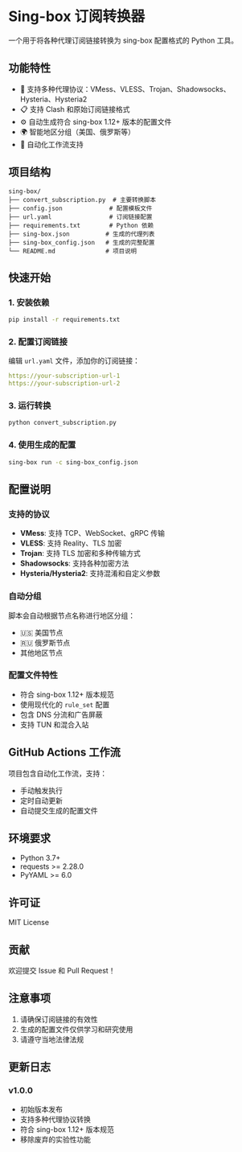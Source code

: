 # Sing-box 订阅转换器

一个用于将各种代理订阅链接转换为 sing-box 配置格式的 Python 工具。

## 功能特性

- 🔄 支持多种代理协议：VMess、VLESS、Trojan、Shadowsocks、Hysteria、Hysteria2
- 📋 支持 Clash 和原始订阅链接格式
- ⚙️ 自动生成符合 sing-box 1.12+ 版本的配置文件
- 🌍 智能地区分组（美国、俄罗斯等）
- 🚀 自动化工作流支持

## 项目结构

```
sing-box/
├── convert_subscription.py  # 主要转换脚本
├── config.json             # 配置模板文件
├── url.yaml                # 订阅链接配置
├── requirements.txt        # Python 依赖
├── sing-box.json          # 生成的代理列表
├── sing-box_config.json   # 生成的完整配置
└── README.md              # 项目说明
```

## 快速开始

### 1. 安装依赖

```bash
pip install -r requirements.txt
```

### 2. 配置订阅链接

编辑 `url.yaml` 文件，添加你的订阅链接：

```yaml
https://your-subscription-url-1
https://your-subscription-url-2
```

### 3. 运行转换

```bash
python convert_subscription.py
```

### 4. 使用生成的配置

```bash
sing-box run -c sing-box_config.json
```

## 配置说明

### 支持的协议

- **VMess**: 支持 TCP、WebSocket、gRPC 传输
- **VLESS**: 支持 Reality、TLS 加密
- **Trojan**: 支持 TLS 加密和多种传输方式
- **Shadowsocks**: 支持各种加密方法
- **Hysteria/Hysteria2**: 支持混淆和自定义参数

### 自动分组

脚本会自动根据节点名称进行地区分组：
- 🇺🇸 美国节点
- 🇷🇺 俄罗斯节点
- 其他地区节点

### 配置文件特性

- 符合 sing-box 1.12+ 版本规范
- 使用现代化的 `rule_set` 配置
- 包含 DNS 分流和广告屏蔽
- 支持 TUN 和混合入站

## GitHub Actions 工作流

项目包含自动化工作流，支持：
- 手动触发执行
- 定时自动更新
- 自动提交生成的配置文件

## 环境要求

- Python 3.7+
- requests >= 2.28.0
- PyYAML >= 6.0

## 许可证

MIT License

## 贡献

欢迎提交 Issue 和 Pull Request！

## 注意事项

1. 请确保订阅链接的有效性
2. 生成的配置文件仅供学习和研究使用
3. 请遵守当地法律法规

## 更新日志

### v1.0.0
- 初始版本发布
- 支持多种代理协议转换
- 符合 sing-box 1.12+ 版本规范
- 移除废弃的实验性功能